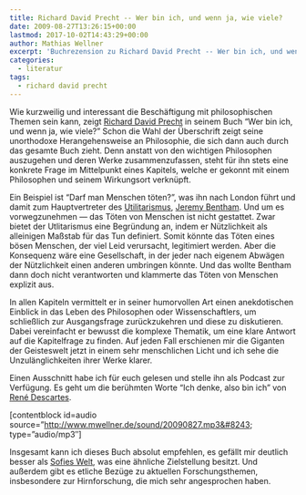 ```yaml
---
title: Richard David Precht -- Wer bin ich, und wenn ja, wie viele?
date: 2009-08-27T13:26:15+00:00
lastmod: 2017-10-02T14:43:29+00:00
author: Mathias Wellner
excerpt: 'Buchrezension zu Richard David Precht -- Wer bin ich, und wenn ja, wie viele?'
categories:
  - literatur
tags:
  - richard david precht
---
```

Wie kurzweilig und interessant die Beschäftigung mit philosophischen Themen sein kann, zeigt [Richard David Precht](http://de.wikipedia.org/wiki/Richard_David_Precht) in seinem Buch &#8220;Wer bin ich, und wenn ja, wie viele?&#8221; Schon die Wahl der Überschrift zeigt seine unorthodoxe Herangehensweise an Philosophie, die sich dann auch durch das gesamte Buch zieht. Denn anstatt von den wichtigen Philosophen auszugehen und deren Werke zusammenzufassen, steht für ihn stets eine konkrete Frage im Mittelpunkt eines Kapitels, welche er gekonnt mit einem Philosophen und seinem Wirkungsort verknüpft. 

Ein Beispiel ist &#8220;Darf man Menschen töten?&#8221;, was ihn nach London führt und damit zum Hauptvertreter des [Utilitarismus](http://de.wikipedia.org/wiki/Utilitarismus), [Jeremy Bentham](http://de.wikipedia.org/wiki/Jeremy_Bentham). Und um es vorwegzunehmen &#8212; das Töten von Menschen ist nicht gestattet. Zwar bietet der Utlitarismus eine Begründung an, indem er Nützlichkeit als alleinigen Maßstab für das Tun definiert. Somit könnte das Töten eines bösen Menschen, der viel Leid verursacht, legitimiert werden. Aber die Konsequenz wäre eine Gesellschaft, in der jeder nach eigenem Abwägen der Nützlichkeit einen anderen umbringen könnte. Und das wollte Bentham dann doch nicht verantworten und klammerte das Töten von Menschen explizit aus. 

In allen Kapiteln vermittelt er in seiner humorvollen Art einen anekdotischen Einblick in das Leben des Philosophen oder Wissenschaftlers, um schließlich zur Ausgangsfrage zurückzukehren und diese zu diskutieren. Dabei vereinfacht er bewusst die komplexe Thematik, um eine klare Antwort auf die Kapitelfrage zu finden. Auf jeden Fall erschienen mir die Giganten der Geisteswelt jetzt in einem sehr menschlichen Licht und ich sehe die Unzulänglichkeiten ihrer Werke klarer. 

Einen Ausschnitt habe ich für euch gelesen und stelle ihn als Podcast zur Verfügung. Es geht um die berühmten Worte &#8220;Ich denke, also bin ich&#8221; von [René Descartes](http://de.wikipedia.org/wiki/Descartes). 

[contentblock id=audio source=&#8221;http://www.mwellner.de/sound/20090827.mp3&#8243; type=&#8221;audio/mp3&#8243;]

Insgesamt kann ich dieses Buch absolut empfehlen, es gefällt mir deutlich besser als [Sofies Welt](http://de.wikipedia.org/wiki/Sofies_Welt), was eine ähnliche Zielstellung besitzt. Und außerdem gibt es etliche Bezüge zu aktuellen Forschungsthemen, insbesondere zur Hirnforschung, die mich sehr angesprochen haben.